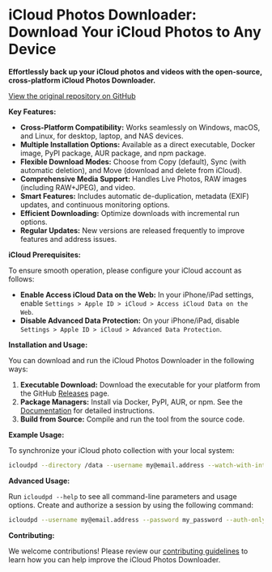 # iCloud Photos Downloader: Download Your iCloud Photos to Any Device

**Effortlessly back up your iCloud photos and videos with the open-source, cross-platform iCloud Photos Downloader.**

[View the original repository on GitHub](https://github.com/icloud-photos-downloader/icloud_photos_downloader)

**Key Features:**

*   **Cross-Platform Compatibility:** Works seamlessly on Windows, macOS, and Linux, for desktop, laptop, and NAS devices.
*   **Multiple Installation Options:** Available as a direct executable, Docker image, PyPI package, AUR package, and npm package.
*   **Flexible Download Modes:** Choose from Copy (default), Sync (with automatic deletion), and Move (download and delete from iCloud).
*   **Comprehensive Media Support:** Handles Live Photos, RAW images (including RAW+JPEG), and video.
*   **Smart Features:** Includes automatic de-duplication, metadata (EXIF) updates, and continuous monitoring options.
*   **Efficient Downloading:** Optimize downloads with incremental run options.
*   **Regular Updates:** New versions are released frequently to improve features and address issues.

**iCloud Prerequisites:**

To ensure smooth operation, please configure your iCloud account as follows:

*   **Enable Access iCloud Data on the Web:** In your iPhone/iPad settings, enable `Settings > Apple ID > iCloud > Access iCloud Data on the Web`.
*   **Disable Advanced Data Protection:** On your iPhone/iPad, disable `Settings > Apple ID > iCloud > Advanced Data Protection`.

**Installation and Usage:**

You can download and run the iCloud Photos Downloader in the following ways:

1.  **Executable Download:** Download the executable for your platform from the GitHub [Releases](https://github.com/icloud-photos-downloader/icloud_photos_downloader/releases/tag/v1.31.0) page.
2.  **Package Managers:** Install via Docker, PyPI, AUR, or npm. See the [Documentation](https://icloud-photos-downloader.github.io/icloud_photos_downloader/install.html) for detailed instructions.
3.  **Build from Source:** Compile and run the tool from the source code.

**Example Usage:**

To synchronize your iCloud photo collection with your local system:

```bash
icloudpd --directory /data --username my@email.address --watch-with-interval 3600
```

**Advanced Usage:**

Run `icloudpd --help` to see all command-line parameters and usage options.  Create and authorize a session by using the following command:

```bash
icloudpd --username my@email.address --password my_password --auth-only
```

**Contributing:**

We welcome contributions! Please review our [contributing guidelines](CONTRIBUTING.md) to learn how you can help improve the iCloud Photos Downloader.